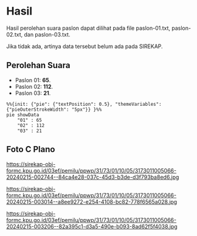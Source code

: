 # Hasil

Hasil perolehan suara paslon dapat dilihat pada file paslon-01.txt, paslon-02.txt, dan paslon-03.txt.

Jika tidak ada, artinya data tersebut belum ada pada SIREKAP.

## Perolehan Suara

 * Paslon 01: **65**.
 * Paslon 02: **112**.
 * Paslon 03: **21**.

```mermaid
%%{init: {"pie": {"textPosition": 0.5}, "themeVariables": {"pieOuterStrokeWidth": "5px"}} }%%
pie showData
    "01" : 65
    "02" : 112
    "03" : 21
```
## Foto C Plano

https://sirekap-obj-formc.kpu.go.id/03ef/pemilu/ppwp/31/73/01/10/05/3173011005066-20240215-002744--84ca4e28-037c-45d3-b3de-d3f793ba8ed6.jpg

https://sirekap-obj-formc.kpu.go.id/03ef/pemilu/ppwp/31/73/01/10/05/3173011005066-20240215-003014--a8ee9272-e254-4108-bc82-778f6565a028.jpg

https://sirekap-obj-formc.kpu.go.id/03ef/pemilu/ppwp/31/73/01/10/05/3173011005066-20240215-003206--82a395c1-d3a5-490e-b093-8ad62f5f4038.jpg
